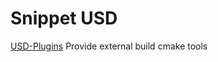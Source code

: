 # Snippet USD

[USD-Plugins](https://github.com/wetadigital/USDPluginExamples) Provide external build cmake tools